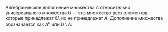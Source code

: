 Алгебраическое дополнение множества $A$ относительно универсального множества $U$ — это множество всех элементов, которые принадлежат $U$, но не принадлежат $A$. Дополнение множества обозначается как $A^c$ или $U \setminus A$:
